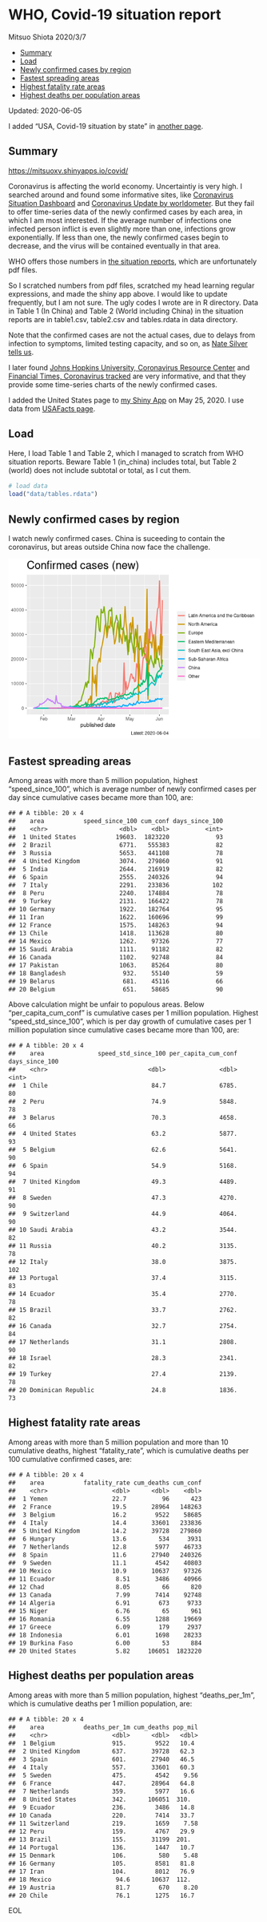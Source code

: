 WHO, Covid-19 situation report
================
Mitsuo Shiota
2020/3/7

  - [Summary](#summary)
  - [Load](#load)
  - [Newly confirmed cases by region](#newly-confirmed-cases-by-region)
  - [Fastest spreading areas](#fastest-spreading-areas)
  - [Highest fatality rate areas](#highest-fatality-rate-areas)
  - [Highest deaths per population
    areas](#highest-deaths-per-population-areas)

Updated: 2020-06-05

I added “USA, Covid-19 situation by state” in [another page](USA.md).

## Summary

<https://mitsuoxv.shinyapps.io/covid/>

Coronavirus is affecting the world economy. Uncertaintiy is very high. I
searched around and found some informative sites, like [Coronavirus
Situation
Dashboard](https://who.maps.arcgis.com/apps/opsdashboard/index.html#/c88e37cfc43b4ed3baf977d77e4a0667)
and [Coronavirus Update by
worldometer](https://www.worldometers.info/coronavirus/). But they fail
to offer time-series data of the newly confirmed cases by each area, in
which I am most interested. If the average number of infections one
infected person inflict is even slightly more than one, infections grow
exponentially. If less than one, the newly confirmed cases begin to
decrease, and the virus will be contained eventually in that area.

WHO offers those numbers in [the situation
reports](https://www.who.int/emergencies/diseases/novel-coronavirus-2019/situation-reports/),
which are unfortunately pdf files.

So I scratched numbers from pdf files, scratched my head learning
regular expressions, and made the shiny app above. I would like to
update frequently, but I am not sure. The ugly codes I wrote are in R
directory. Data in Table 1 (In China) and Table 2 (World including
China) in the situation reports are in table1.csv, table2.csv and
tables.rdata in data directory.

Note that the confirmed cases are not the actual cases, due to delays
from infection to symptoms, limited testing capacity, and so on, as
[Nate Silver tells
us](https://fivethirtyeight.com/features/coronavirus-case-counts-are-meaningless/).

I later found [Johns Hopkins University, Coronavirus Resource
Center](https://coronavirus.jhu.edu/) and [Financial Times, Coronavirus
tracked](https://www.ft.com/content/a26fbf7e-48f8-11ea-aeb3-955839e06441)
are very informative, and that they provide some time-series charts of
the newly confirmed cases.

I added the United States page to [my Shiny
App](https://mitsuoxv.shinyapps.io/covid/) on May 25, 2020. I use data
from [USAFacts
page](https://usafacts.org/visualizations/coronavirus-covid-19-spread-map/).

## Load

Here, I load Table 1 and Table 2, which I managed to scratch from WHO
situation reports. Beware Table 1 (in\_china) includes total, but Table
2 (world) does not include subtotal or total, as I cut them.

``` r
# load data
load("data/tables.rdata")
```

## Newly confirmed cases by region

I watch newly confirmed cases. China is suceeding to contain the
coronavirus, but areas outside China now face the challenge.

![](README_files/figure-gfm/chart-1.png)<!-- -->

## Fastest spreading areas

Among areas with more than 5 million population, highest
“speed\_since\_100”, which is average number of newly confirmed cases
per day since cumulative cases became more than 100, are:

    ## # A tibble: 20 x 4
    ##    area           speed_since_100 cum_conf days_since_100
    ##    <chr>                    <dbl>    <dbl>          <int>
    ##  1 United States           19603.  1823220             93
    ##  2 Brazil                   6771.   555383             82
    ##  3 Russia                   5653.   441108             78
    ##  4 United Kingdom           3074.   279860             91
    ##  5 India                    2644.   216919             82
    ##  6 Spain                    2555.   240326             94
    ##  7 Italy                    2291.   233836            102
    ##  8 Peru                     2240.   174884             78
    ##  9 Turkey                   2131.   166422             78
    ## 10 Germany                  1922.   182764             95
    ## 11 Iran                     1622.   160696             99
    ## 12 France                   1575.   148263             94
    ## 13 Chile                    1418.   113628             80
    ## 14 Mexico                   1262.    97326             77
    ## 15 Saudi Arabia             1111.    91182             82
    ## 16 Canada                   1102.    92748             84
    ## 17 Pakistan                 1063.    85264             80
    ## 18 Bangladesh                932.    55140             59
    ## 19 Belarus                   681.    45116             66
    ## 20 Belgium                   651.    58685             90

Above calculation might be unfair to populous areas. Below
“per\_capita\_cum\_conf” is cumulative cases per 1 million population.
Highest “speed\_std\_since\_100”, which is per day growth of cumulative
cases per 1 million population since cumulative cases became more than
100, are:

    ## # A tibble: 20 x 4
    ##    area               speed_std_since_100 per_capita_cum_conf days_since_100
    ##    <chr>                            <dbl>               <dbl>          <int>
    ##  1 Chile                             84.7               6785.             80
    ##  2 Peru                              74.9               5848.             78
    ##  3 Belarus                           70.3               4658.             66
    ##  4 United States                     63.2               5877.             93
    ##  5 Belgium                           62.6               5641.             90
    ##  6 Spain                             54.9               5168.             94
    ##  7 United Kingdom                    49.3               4489.             91
    ##  8 Sweden                            47.3               4270.             90
    ##  9 Switzerland                       44.9               4064.             90
    ## 10 Saudi Arabia                      43.2               3544.             82
    ## 11 Russia                            40.2               3135.             78
    ## 12 Italy                             38.0               3875.            102
    ## 13 Portugal                          37.4               3115.             83
    ## 14 Ecuador                           35.4               2770.             78
    ## 15 Brazil                            33.7               2762.             82
    ## 16 Canada                            32.7               2754.             84
    ## 17 Netherlands                       31.1               2808.             90
    ## 18 Israel                            28.3               2341.             82
    ## 19 Turkey                            27.4               2139.             78
    ## 20 Dominican Republic                24.8               1836.             73

## Highest fatality rate areas

Among areas with more than 5 million population and more than 10
cumulative deaths, highest “fatality\_rate”, which is cumulative deaths
per 100 cumulative confirmed cases, are:

    ## # A tibble: 20 x 4
    ##    area           fatality_rate cum_deaths cum_conf
    ##    <chr>                  <dbl>      <dbl>    <dbl>
    ##  1 Yemen                  22.7          96      423
    ##  2 France                 19.5       28964   148263
    ##  3 Belgium                16.2        9522    58685
    ##  4 Italy                  14.4       33601   233836
    ##  5 United Kingdom         14.2       39728   279860
    ##  6 Hungary                13.6         534     3931
    ##  7 Netherlands            12.8        5977    46733
    ##  8 Spain                  11.6       27940   240326
    ##  9 Sweden                 11.1        4542    40803
    ## 10 Mexico                 10.9       10637    97326
    ## 11 Ecuador                 8.51       3486    40966
    ## 12 Chad                    8.05         66      820
    ## 13 Canada                  7.99       7414    92748
    ## 14 Algeria                 6.91        673     9733
    ## 15 Niger                   6.76         65      961
    ## 16 Romania                 6.55       1288    19669
    ## 17 Greece                  6.09        179     2937
    ## 18 Indonesia               6.01       1698    28233
    ## 19 Burkina Faso            6.00         53      884
    ## 20 United States           5.82     106051  1823220

## Highest deaths per population areas

Among areas with more than 5 million population, highest
“deaths\_per\_1m”, which is cumulative deaths per 1 million
population, are:

    ## # A tibble: 20 x 4
    ##    area           deaths_per_1m cum_deaths pop_mil
    ##    <chr>                  <dbl>      <dbl>   <dbl>
    ##  1 Belgium                915.        9522   10.4 
    ##  2 United Kingdom         637.       39728   62.3 
    ##  3 Spain                  601.       27940   46.5 
    ##  4 Italy                  557.       33601   60.3 
    ##  5 Sweden                 475.        4542    9.56
    ##  6 France                 447.       28964   64.8 
    ##  7 Netherlands            359.        5977   16.6 
    ##  8 United States          342.      106051  310.  
    ##  9 Ecuador                236.        3486   14.8 
    ## 10 Canada                 220.        7414   33.7 
    ## 11 Switzerland            219.        1659    7.58
    ## 12 Peru                   159.        4767   29.9 
    ## 13 Brazil                 155.       31199  201.  
    ## 14 Portugal               136.        1447   10.7 
    ## 15 Denmark                106.         580    5.48
    ## 16 Germany                105.        8581   81.8 
    ## 17 Iran                   104.        8012   76.9 
    ## 18 Mexico                  94.6      10637  112.  
    ## 19 Austria                 81.7        670    8.20
    ## 20 Chile                   76.1       1275   16.7

EOL
